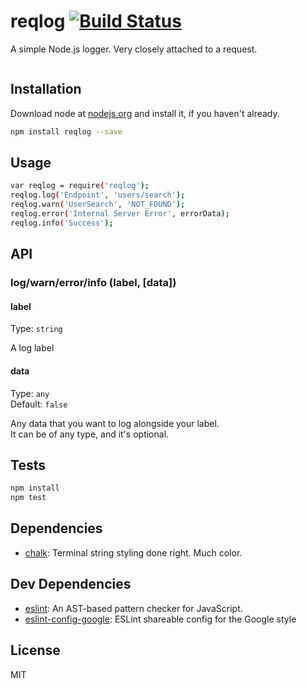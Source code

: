 # reqlog [![Build Status](https://travis-ci.org/Knorcedger/reqlog.png?branch=master)](https://travis-ci.org/Knorcedger/reqlog)

A simple Node.js logger. Very closely attached to a request.

![]()

## Installation

Download node at [nodejs.org](http://nodejs.org) and install it, if you haven't already.

```sh
npm install reqlog --save
```

## Usage

```sh
var reqlog = require('reqlog');
reqlog.log('Endpoint', 'users/search');
reqlog.warn('UserSearch', 'NOT_FOUND');
reqlog.error('Internal Server Error', errorData);
reqlog.info('Success');
```

## API

### log/warn/error/info (label, [data])

#### label

Type: `string`

A log label

#### data

Type: `any`  
Default: `false`

Any data that you want to log alongside your label.  
It can be of any type, and it's optional.

## Tests

```sh
npm install
npm test
```

## Dependencies

- [chalk](https://github.com/chalk/chalk): Terminal string styling done right. Much color.

## Dev Dependencies

- [eslint](https://github.com/eslint/eslint): An AST-based pattern checker for JavaScript.
- [eslint-config-google](https://github.com/google/eslint-config-google): ESLint shareable config for the Google style


## License

MIT
